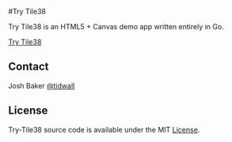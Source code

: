 #Try Tile38

Try Tile38 is an HTML5 + Canvas demo app written entirely in Go.

[Try Tile38](http://tile38.com/try)

## Contact
Josh Baker [@tidwall](http://twitter.com/tidwall)

## License

Try-Tile38 source code is available under the MIT [License](/LICENSE).
